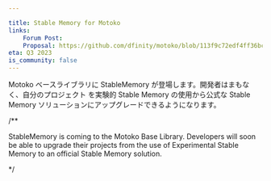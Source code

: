 ```yaml
---

title: Stable Memory for Motoko
links:
    Forum Post:
    Proposal: https://github.com/dfinity/motoko/blob/113f9c72edf4ff36bcc6dacc892fdb2f454ac81d/design/StableRegions-20230209.md
eta: Q3 2023
is_community: false
---
```

Motoko ベースライブラリに StableMemory が登場します。開発者はまもなく、自分のプロジェクト
を実験的 Stable Memory の使用から公式な Stable Memory ソリューションにアップグレードできるようになります。

/**

StableMemory is coming to the Motoko Base Library. Developers will soon be able to upgrade their projects
from the use of Experimental Stable Memory to an official Stable Memory solution. 

*/